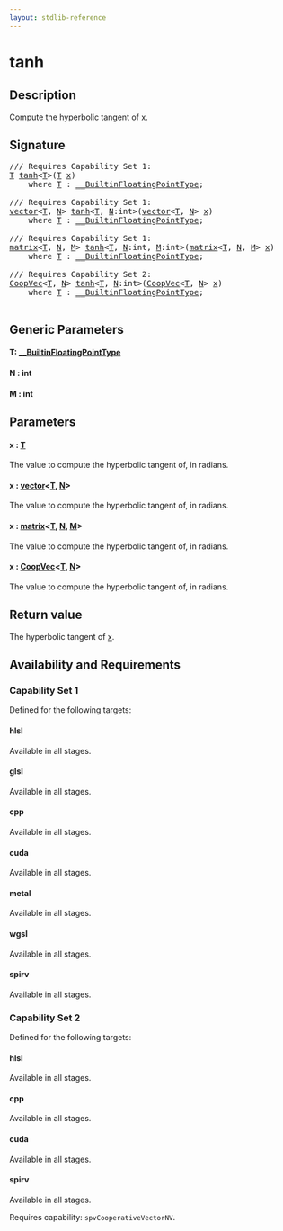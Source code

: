 ```yaml
---
layout: stdlib-reference
---
```


# tanh

## Description

Compute the hyperbolic tangent of <span class='code'><a href="tanh.html#decl-x" class="code_param">x</a></span>.



## Signature 

<pre>
/// Requires Capability Set 1:
<a href="tanh.html#typeparam-T" class="code_type">T</a> <a href="tanh.html">tanh</a>&lt;<a href="tanh.html#typeparam-T" class="code_type">T</a>&gt;(<a href="tanh.html#typeparam-T" class="code_type">T</a> <a href="tanh.html#decl-x" class="code_param">x</a>)
    <span class='code_keyword'>where</span> <a href="tanh.html#typeparam-T" class="code_type">T</a> : <a href="../interfaces/0_builtinfloatingpointtype-029hm/index.html" class="code_type">__BuiltinFloatingPointType</a>;

/// Requires Capability Set 1:
<a href="../types/vector/index.html" class="code_type">vector</a>&lt;<a href="tanh.html#typeparam-T" class="code_type">T</a>, <a href="tanh.html#decl-N" class="code_var">N</a>&gt; <a href="tanh.html">tanh</a>&lt;<a href="tanh.html#typeparam-T" class="code_type">T</a>, <a href="tanh.html#decl-N" class="code_var">N</a>:<span class="code_keyword">int</span>&gt;(<a href="../types/vector/index.html" class="code_type">vector</a>&lt;<a href="tanh.html#typeparam-T" class="code_type">T</a>, <a href="tanh.html#decl-N" class="code_var">N</a>&gt; <a href="tanh.html#decl-x" class="code_param">x</a>)
    <span class='code_keyword'>where</span> <a href="tanh.html#typeparam-T" class="code_type">T</a> : <a href="../interfaces/0_builtinfloatingpointtype-029hm/index.html" class="code_type">__BuiltinFloatingPointType</a>;

/// Requires Capability Set 1:
<a href="../types/matrix/index.html" class="code_type">matrix</a>&lt;<a href="tanh.html#typeparam-T" class="code_type">T</a>, <a href="tanh.html#decl-N" class="code_var">N</a>, <a href="tanh.html#decl-M" class="code_var">M</a>&gt; <a href="tanh.html">tanh</a>&lt;<a href="tanh.html#typeparam-T" class="code_type">T</a>, <a href="tanh.html#decl-N" class="code_var">N</a>:<span class="code_keyword">int</span>, <a href="tanh.html#decl-M" class="code_var">M</a>:<span class="code_keyword">int</span>&gt;(<a href="../types/matrix/index.html" class="code_type">matrix</a>&lt;<a href="tanh.html#typeparam-T" class="code_type">T</a>, <a href="tanh.html#decl-N" class="code_var">N</a>, <a href="tanh.html#decl-M" class="code_var">M</a>&gt; <a href="tanh.html#decl-x" class="code_param">x</a>)
    <span class='code_keyword'>where</span> <a href="tanh.html#typeparam-T" class="code_type">T</a> : <a href="../interfaces/0_builtinfloatingpointtype-029hm/index.html" class="code_type">__BuiltinFloatingPointType</a>;

/// Requires Capability Set 2:
<a href="../types/coopvec-04/index.html" class="code_type">CoopVec</a>&lt;<a href="tanh.html#typeparam-T" class="code_type">T</a>, <a href="tanh.html#decl-N" class="code_var">N</a>&gt; <a href="tanh.html">tanh</a>&lt;<a href="tanh.html#typeparam-T" class="code_type">T</a>, <a href="tanh.html#decl-N" class="code_var">N</a>:<span class="code_keyword">int</span>&gt;(<a href="../types/coopvec-04/index.html" class="code_type">CoopVec</a>&lt;<a href="tanh.html#typeparam-T" class="code_type">T</a>, <a href="tanh.html#decl-N" class="code_var">N</a>&gt; <a href="tanh.html#decl-x" class="code_param">x</a>)
    <span class='code_keyword'>where</span> <a href="tanh.html#typeparam-T" class="code_type">T</a> : <a href="../interfaces/0_builtinfloatingpointtype-029hm/index.html" class="code_type">__BuiltinFloatingPointType</a>;

</pre>

## Generic Parameters

####  <a id="typeparam-T"></a>T: [\_\_BuiltinFloatingPointType](../interfaces/0_builtinfloatingpointtype-029hm/index)
####  <a id="decl-N"></a>N  : int
####  <a id="decl-M"></a>M  : int

## Parameters

####  <a id="decl-x"></a>x  : [T](tanh#typeparam-T)
The value to compute the hyperbolic tangent of, in radians.

####  <a id="decl-x"></a>x  : [vector](../types/vector/index)\<[T](../types/vector/index#typeparam-T), [N](../types/vector/index#decl-N)\>
The value to compute the hyperbolic tangent of, in radians.

####  <a id="decl-x"></a>x  : [matrix](../types/matrix/index)\<[T](../types/matrix/t-0), [N](../types/matrix/index#decl-N), [M](../types/matrix/index#decl-M)\>
The value to compute the hyperbolic tangent of, in radians.

####  <a id="decl-x"></a>x  : [CoopVec](../types/coopvec-04/index)\<[T](../types/coopvec-04/index#typeparam-T), [N](../types/coopvec-04/index#decl-N)\>
The value to compute the hyperbolic tangent of, in radians.


## Return value
The hyperbolic tangent of <span class='code'><a href="tanh.html#decl-x" class="code_param">x</a></span>.


## Availability and Requirements

### Capability Set 1

Defined for the following targets:

#### hlsl
Available in all stages.

#### glsl
Available in all stages.

#### cpp
Available in all stages.

#### cuda
Available in all stages.

#### metal
Available in all stages.

#### wgsl
Available in all stages.

#### spirv
Available in all stages.


### Capability Set 2

Defined for the following targets:

#### hlsl
Available in all stages.

#### cpp
Available in all stages.

#### cuda
Available in all stages.

#### spirv
Available in all stages.

Requires capability: `spvCooperativeVectorNV`.


